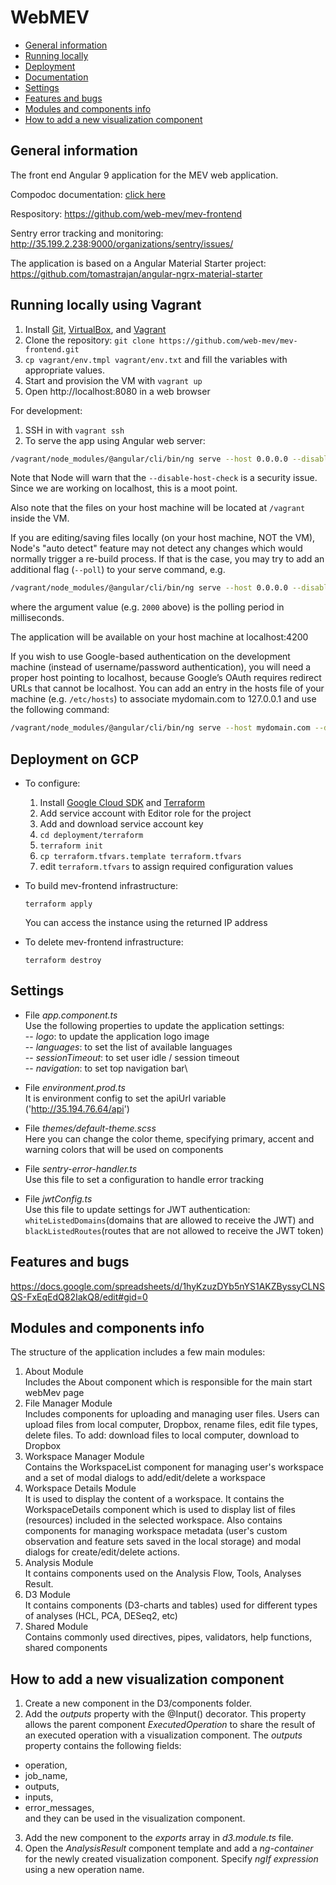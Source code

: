 # WebMEV

- [General information](#GeneralInformation)
- [Running locally](#vagrant)
- [Deployment](#Deployment)
- [Documentation](#Documentation)
- [Settings](#Settings)
- [Features and bugs ](#Features)
- [Modules and components info](#Modules)
- [How to add a new visualization component](#AddNewComponent)

## <a name="GeneralInformation">**General information**</a>

The front end Angular 9 application for the MEV web application.

Compodoc documentation: [click here](https://web-mev.github.io/mev-frontend/documentation/overview.html)

Respository: https://github.com/web-mev/mev-frontend

Sentry error tracking and monitoring: http://35.199.2.238:9000/organizations/sentry/issues/

The application is based on a Angular Material Starter project:
https://github.com/tomastrajan/angular-ngrx-material-starter


## <a name="vagrant">Running locally using Vagrant</a>

1. Install [Git](https://git-scm.com/), [VirtualBox](https://www.virtualbox.org/), and [Vagrant](https://www.vagrantup.com/)
1. Clone the repository: `git clone https://github.com/web-mev/mev-frontend.git`
1. `cp vagrant/env.tmpl vagrant/env.txt` and fill the variables with appropriate values.
1. Start and provision the VM with `vagrant up`
1. Open http://localhost:8080 in a web browser

For development:
1. SSH in with `vagrant ssh`
1. To serve the app using Angular web server:
```sh
/vagrant/node_modules/@angular/cli/bin/ng serve --host 0.0.0.0 --disable-host-check
```
Note that Node will warn that the `--disable-host-check` is a security issue. Since we are working on localhost, this is a moot point. 

Also note that the files on your host machine will be located at `/vagrant` inside the VM.

If you are editing/saving files locally (on your host machine, NOT the VM), Node's "auto detect" feature may not detect any changes which would normally trigger a re-build process. If that is the case, you may try to add an additional flag (`--poll`) to your serve command, e.g.
```sh
/vagrant/node_modules/@angular/cli/bin/ng serve --host 0.0.0.0 --disable-host-check --poll 2000
```
where the argument value (e.g. `2000` above) is the polling period in milliseconds.

The application will be available on your host machine at localhost:4200

If you wish to use Google-based authentication on the development machine (instead of username/password authentication), you will need a proper host pointing to localhost, because Google’s OAuth requires redirect URLs that cannot be localhost. You can add an entry in the hosts file of your machine (e.g. `/etc/hosts`) to associate mydomain.com to 127.0.0.1 and use the following command:

```sh
/vagrant/node_modules/@angular/cli/bin/ng serve --host mydomain.com --disable-host-check --poll 2000
```


## <a name="Deployment">**Deployment on GCP**</a>

* To configure:
  1. Install [Google Cloud SDK](https://cloud.google.com/sdk/docs/install) and [Terraform](https://www.terraform.io/downloads.html)
  1. Add service account with Editor role for the project
  1. Add and download service account key
  1. `cd deployment/terraform`
  1. `terraform init`
  1. `cp terraform.tfvars.template terraform.tfvars`
  1. edit `terraform.tfvars` to assign required configuration values 

* To build mev-frontend infrastructure:
  ```shell
  terraform apply
  ```
  You can access the instance using the returned IP address

* To delete mev-frontend infrastructure:
  ```shell
  terraform destroy
  ```

## <a name="Settings">**Settings**</a>

- File _app.component.ts_\
  Use the following properties to update the application settings:\
  -- _logo_: to update the application logo image\
  -- _languages_: to set the list of available languages\
  -- _sessionTimeout_: to set user idle / session timeout\
  -- _navigation_: to set top navigation bar\

- File _environment.prod.ts_\
  It is environment config to set the apiUrl variable ('http://35.194.76.64/api')

- File _themes/default-theme.scss_\
  Here you can change the color theme, specifying primary, accent and warning colors that will be used on components

- File _sentry-error-handler.ts_\
  Use this file to set a configuration to handle error tracking

- File _jwtConfig.ts_\
  Use this file to update settings for JWT authentication: `whiteListedDomains`(domains that are allowed to receive the JWT) and `blackListedRoutes`(routes that are not allowed to receive the JWT token)

## <a name="Features">**Features and bugs**</a>

https://docs.google.com/spreadsheets/d/1hyKzuzDYb5nYS1AKZByssyCLNSQS-FxEqEdQ82IakQ8/edit#gid=0

## <a name="Modules">**Modules and components info**</a>

The structure of the application includes a few main modules:

1.  About Module\
    Includes the About component which is responsible for the main start webMev page
2.  File Manager Module\
    Includes components for uploading and managing user files. Users can upload files from local computer, Dropbox, rename files, edit file types, delete files.
    To add: download files to local computer, download to Dropbox
3.  Workspace Manager Module\
    Contains the WorkspaceList component for managing user's workspace and a set of modal dialogs to add/edit/delete a workspace
4.  Workspace Details Module\
    It is used to display the content of a workspace. It contains the WorkspaceDetails component which is used to display list of files (resources) included in the selected workspace. Also contains components for managing workspace metadata (user's custom observation and feature sets saved in the local storage) and modal dialogs for create/edit/delete actions.
5.  Analysis Module\
    It contains components used on the Analysis Flow, Tools, Analyses Result.
6.  D3 Module\
    It contains components (D3-charts and tables) used for different types of analyses (HCL, PCA, DESeq2, etc)
7.  Shared Module\
    Contains commonly used directives, pipes, validators, help functions, shared components

## <a name="AddNewComponent">**How to add a new visualization component**</a>

1.  Create a new component in the D3/components folder.
2.  Add the _outputs_ property with the @Input() decorator. This property allows the parent component _ExecutedOperation_ to share the result of an executed operation with a visualization component. The _outputs_ property contains the following fields:

- operation,
- job_name,
- outputs,
- inputs,
- error_messages,\
  and they can be used in the visualization component.

3. Add the new component to the _exports_ array in _d3.module.ts_ file.
4. Open the _AnalysisResult_ component template and add a _ng-container_ for the newly created visualization component. Specify _ngIf expression_ using a new operation name.
